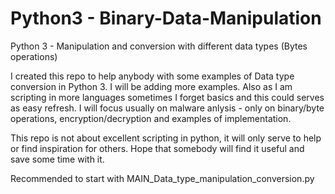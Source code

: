 # Python3 - Binary-Data-Manipulation
Python 3 - Manipulation and conversion with different data types (Bytes operations)

I created this repo to help anybody with some examples of Data type conversion in Python 3. I will be adding more examples.
Also as I am scripting in more languages sometimes I forget basics and this could serves as easy refresh.
I will focus usually on malware anlysis - only on binary/byte operations, encryption/decryption and examples of implementation.

This repo is not about excellent scripting in python, it will only serve to help or find inspiration for others.
Hope that somebody will find it useful and save some time with it.

Recommended to start with MAIN_Data_type_manipulation_conversion.py
